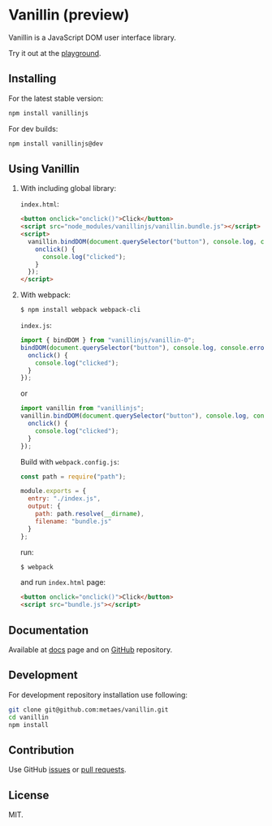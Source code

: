 # Vanillin (preview)

Vanillin is a JavaScript DOM user interface library.

Try it out at the [playground](http://metaes.org/playground.html).

## Installing

For the latest stable version:

```bash
npm install vanillinjs
```

For dev builds:

```bash
npm install vanillinjs@dev
```

## Using Vanillin

1. With including global library:

    `index.html`:

    ```html
    <button onclick="onclick()">Click</button>
    <script src="node_modules/vanillinjs/vanillin.bundle.js"></script> <!-- Or any other bundle location -->
    <script>
      vanillin.bindDOM(document.querySelector("button"), console.log, console.error, {
        onclick() {
          console.log("clicked");
        }
      });
    </script>
    ```

2. With webpack:

    ```bash
    $ npm install webpack webpack-cli
    ```

    `index.js`:

    ```javascript
    import { bindDOM } from "vanillinjs/vanillin-0";
    bindDOM(document.querySelector("button"), console.log, console.error, {
      onclick() {
        console.log("clicked");
      }
    });
    ```

    or

    ```javascript
    import vanillin from "vanillinjs";
    vanillin.bindDOM(document.querySelector("button"), console.log, console.error, {
      onclick() {
        console.log("clicked");
      }
    });
    ```

    Build with `webpack.config.js`:

    ```javascript
    const path = require("path");

    module.exports = {
      entry: "./index.js",
      output: {
        path: path.resolve(__dirname),
        filename: "bundle.js"
      }
    };
    ```

    run:

    ```bash
    $ webpack
    ```

    and run `index.html` page:

    ```html
    <button onclick="onclick()">Click</button>
    <script src="bundle.js"></script>
    ```

## Documentation

Available at [docs](http://metaes.org/docs-vanillin.html) page and on [GitHub](docs/main.md) repository.

## Development

For development repository installation use following:

```bash
git clone git@github.com:metaes/vanillin.git
cd vanillin
npm install
```

## Contribution

Use GitHub [issues](https://github.com/metaes/vanillin/issues) or [pull requests](https://github.com/metaes/vanillin/pulls).

## License

MIT.
